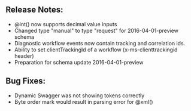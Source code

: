 ## Release Notes:
* @int() now supports decimal value inputs
* Changed type "manual" to type "request" for 2016-04-01-preview schema
* Diagnostic workflow events now contain tracking and correlation ids.
* Ability to set clientTrackingId of a workflow (x-ms-clienttrackingid header)
* Preparation for schema update 2016-04-01-preview

## Bug Fixes:
* Dynamic Swagger was not showing tokens correctly
* Byte order mark would result in parsing error for @xml()
